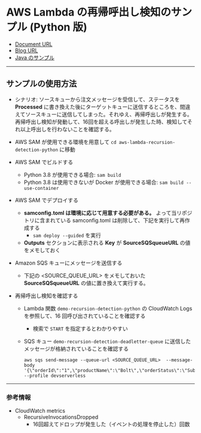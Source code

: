 # AWS Lambda の再帰呼出し検知のサンプル (Python 版)

* [Document URL](https://docs.aws.amazon.com/ja_jp/lambda/latest/dg/invocation-recursion.html)
* [Blog URL](https://aws.amazon.com/jp/blogs/compute/detecting-and-stopping-recursive-loops-in-aws-lambda-functions/)
* [Java のサンプル](https://github.com/aws-samples/aws-lambda-recursion-detection-sample)

---

## サンプルの使用方法
  - シナリオ: ソースキューから注文メッセージを受信して、ステータスを **Processed** に書き換えた後にターゲットキューに送信するところを、間違えてソースキューに送信してしまった。それゆえ、再帰呼出しが発生する。 再帰呼出し検知が発動して、16回を超える呼出しが発生した時、検知してそれ以上呼出しを行わないことを確認する。

  - AWS SAM が使用できる環境を用意して `cd aws-lambda-recursion-detection-python` に移動
  - AWS SAM でビルドする
    - Python 3.8 が使用できる場合: `sam build`
    - Python 3.8 は使用できないが Docker が使用できる場合: `sam build --use-container`
  - AWS SAM でデプロイする
    - **samconfig.toml は環境に応じて用意する必要がある。** よって当リポジトリに含まれている samconfig.toml は削除して、下記を実行して再作成する
        - `sam deploy --guided` を実行
    - **Outputs** セクションに表示される **Key** が **SourceSQSqueueURL** の値をメモしておく
  - Amazon SQS キューにメッセージを送信する
    - 下記の  <SOURCE_QUEUE_URL> をメモしておいた **SourceSQSqueueURL** の値に置き換えて実行する。
  - 再帰呼出し検知を確認する
    - Lambda 関数 `demo-recursion-detection-python` の CloudWatch Logs を参照して、16 回呼び出されていることを確認する
      - 検索で `START` を指定するとわかりやすい
    - SQS キュー `demo-recursion-detection-deadletter-queue` に送信したメッセージが格納されていることを確認する 

      ```
      aws sqs send-message --queue-url <SOURCE_QUEUE_URL>  --message-body '{\"orderId\":"1",\"productName\":\"Bolt\",\"orderStatus\":\"Submitted\"}' --profile devserverless

      ```
---
### 参考情報

* CloudWatch metrics
    * RecursiveInvocationsDropped 
      - 16回超えてドロップが発生した（イベントの処理を停止した）回数　

